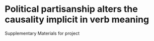 # Political partisanship alters the causality implicit in verb meaning
Supplementary Materials for project 

